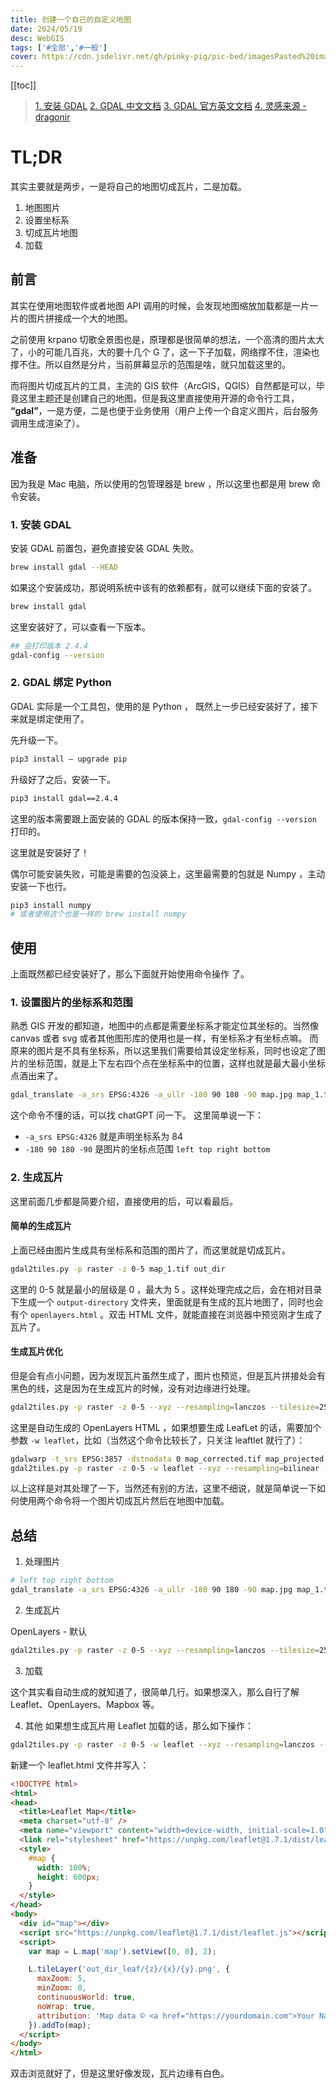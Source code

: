 ```yaml
---
title: 创建一个自己的自定义地图
date: 2024/05/19
desc: WebGIS
tags: ['#全部','#一般']
cover: https://cdn.jsdelivr.net/gh/pinky-pig/pic-bed/imagesPasted%20image%2020240327153535.png
---
```


[[toc]]

> [1. 安装 GDAL](https://medium.com/@egiron/how-to-install-gdal-and-qgis-on-macos-catalina-ca690dca4f91)
> [2. GDAL 中文文档](https://www.osgeo.cn/gdal/programs/gdal2tiles.html)
> [3. GDAL 官方英文文档](https://gdal.org/programs/gdal2tiles.html)
> [4. 灵感来源 - dragonir](https://github.com/dragonir/zelda-map/blob/master/README.md)

# TL;DR

其实主要就是两步，一是将自己的地图切成瓦片，二是加载。
1. 地图图片
2. 设置坐标系
3. 切成瓦片地图
4. 加载

## 前言

其实在使用地图软件或者地图 API 调用的时候，会发现地图缩放加载都是一片一片的图片拼接成一个大的地图。

之前使用 krpano 切歌全景图也是，原理都是很简单的想法，一个高清的图片太大了，小的可能几百兆，大的要十几个 G 了，这一下子加载，网络撑不住，渲染也撑不住。所以自然是分片，当前屏幕显示的范围是啥，就只加载这里的。

而将图片切成瓦片的工具，主流的 GIS 软件（ArcGIS，QGIS）自然都是可以，毕竟这里主题还是创建自己的地图。但是我这里直接使用开源的命令行工具， **“gdal”**，一是方便，二是也便于业务使用（用户上传一个自定义图片，后台服务调用生成渲染了）。

## 准备

因为我是 Mac 电脑，所以使用的包管理器是 brew ，所以这里也都是用 brew 命令安装。
### 1. 安装 GDAL

安装 GDAL 前置包，避免直接安装 GDAL 失败。

```bash
brew install gdal --HEAD
```

如果这个安装成功，那说明系统中该有的依赖都有，就可以继续下面的安装了。

```bash
brew install gdal
```

这里安装好了，可以查看一下版本。

```bash
## 会打印版本 2.4.4
gdal-config --version
```

### 2. GDAL 绑定 Python

GDAL 实际是一个工具包，使用的是 Python ， 既然上一步已经安装好了，接下来就是绑定使用了。

先升级一下。

```bash
pip3 install — upgrade pip
```

升级好了之后，安装一下。

```bash
pip3 install gdal==2.4.4
```

这里的版本需要跟上面安装的 GDAL 的版本保持一致，`gdal-config --version` 打印的。

这里就是安装好了！

偶尔可能安装失败，可能是需要的包没装上，这里最需要的包就是 Numpy ，主动安装一下也行。

```bash
pip3 install numpy
# 或者使用这个也是一样的 brew install numpy
```

## 使用

上面既然都已经安装好了，那么下面就开始使用命令操作
了。

### 1. 设置图片的坐标系和范围

熟悉 GIS 开发的都知道，地图中的点都是需要坐标系才能定位其坐标的。当然像 canvas 或者 svg 或者其他图形库的使用也是一样，有坐标系才有坐标点嘛。
而原来的图片是不具有坐标系，所以这里我们需要给其设定坐标系，同时也设定了图片的坐标范围，就是上下左右四个点在坐标系中的位置，这样也就是最大最小坐标点酒出来了。

```bash
gdal_translate -a_srs EPSG:4326 -a_ullr -180 90 180 -90 map.jpg map_1.tif
```
这个命令不懂的话，可以找 chatGPT 问一下。
这里简单说一下：
- `-a_srs EPSG:4326` 就是声明坐标系为 84
- `-180 90 180 -90` 是图片的坐标点范围  `left top right bottom`

### 2. 生成瓦片

这里前面几步都是简要介绍，直接使用的后，可以看最后。
#### 简单的生成瓦片

上面已经由图片生成具有坐标系和范围的图片了，而这里就是切成瓦片。
```bash
gdal2tiles.py -p raster -z 0-5 map_1.tif out_dir
```
这里的 0-5 就是最小的层级是 0 ，最大为 5 。这样处理完成之后，会在相对目录下生成一个 `output-directory` 文件夹，里面就是有生成的瓦片地图了，同时也会有个 `openlayers.html` 。双击 HTML 文件，就能直接在浏览器中预览刚才生成了瓦片了。

#### 生成瓦片优化

但是会有点小问题，因为发现瓦片虽然生成了，图片也预览，但是瓦片拼接处会有黑色的线，这是因为在生成瓦片的时候，没有对边缘进行处理。

```bash
gdal2tiles.py -p raster -z 0-5 --xyz --resampling=lanczos --tilesize=258 --tiledriver=PNG map_1.tif out_dir
```
这里是自动生成的 OpenLayers HTML ，如果想要生成 LeafLet 的话，需要加个参数 `-w leaflet`，比如（当然这个命令比较长了，只关注 leaftlet 就行了）：

```bash
gdalwarp -t_srs EPSG:3857 -dstnodata 0 map_corrected.tif map_projected.tif
gdal2tiles.py -p raster -z 0-5 -w leaflet --xyz --resampling=bilinear --tile-size=256 map_projected.tif output-directory
```

以上这样是对其处理了一下，当然还有别的方法，这里不细说，就是简单说一下如何使用两个命令将一个图片切成瓦片然后在地图中加载。

## 总结

1. 处理图片

```bash
# left top right bottom
gdal_translate -a_srs EPSG:4326 -a_ullr -180 90 180 -90 map.jpg map_1.tif
```

2. 生成瓦片

OpenLayers - 默认
```bash
gdal2tiles.py -p raster -z 0-5 --xyz --resampling=lanczos --tilesize=258 --tiledriver=PNG map_1.tif out_dir
```

3. 加载

这个其实看自动生成的就知道了，很简单几行。如果想深入，那么自行了解 Leaflet、OpenLayers、Mapbox 等。

4. 其他
如果想生成瓦片用 Leaflet 加载的话，那么如下操作：
```bash
gdal2tiles.py -p raster -z 0-5 -w leaflet --xyz --resampling=lanczos --tilesize=258 --tiledriver=PNG map_1.tif out_dir_leaf
```

新建一个 leaflet.html 文件并写入：
```html
<!DOCTYPE html>
<html>
<head>
  <title>Leaflet Map</title>
  <meta charset="utf-8" />
  <meta name="viewport" content="width=device-width, initial-scale=1.0">
  <link rel="stylesheet" href="https://unpkg.com/leaflet@1.7.1/dist/leaflet.css" />
  <style>
    #map {
      width: 100%;
      height: 600px;
    }
  </style>
</head>
<body>
  <div id="map"></div>
  <script src="https://unpkg.com/leaflet@1.7.1/dist/leaflet.js"></script>
  <script>
    var map = L.map('map').setView([0, 0], 2);

    L.tileLayer('out_dir_leaf/{z}/{x}/{y}.png', {
      maxZoom: 5,
      minZoom: 0,
      continuousWorld: true,
      noWrap: true,
      attribution: 'Map data © <a href="https://yourdomain.com">Your Name</a>'
    }).addTo(map);
  </script>
</body>
</html>
```
双击浏览就好了，但是这里好像发现，瓦片边缘有白色。
